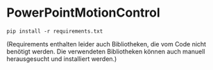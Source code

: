 # PowerPointMotionControl

```
pip install -r requirements.txt
```
(Requirements enthalten leider auch Bibliotheken, die vom Code nicht benötigt werden. Die verwendeten Bibliotheken können auch manuell herausgesucht und installiert werden.)
